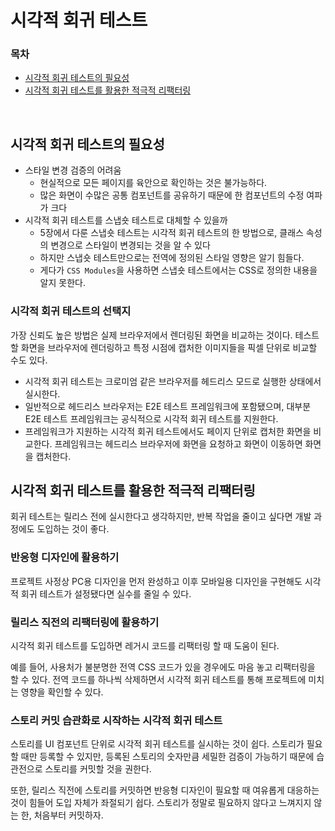 # 시각적 회귀 테스트

### 목차

- [시각적 회귀 테스트의 필요성](#시각적-회귀-테스트의-필요성)
- [시각적 회귀 테스트를 활용한 적극적 리팩터링](#시각적-회귀-테스트를-활용한-적극적-리팩터링)

<br />

## 시각적 회귀 테스트의 필요성

- 스타일 변경 검증의 어려움
  - 현실적으로 모든 페이지를 육안으로 확인하는 것은 불가능하다.
  - 많은 화면이 수많은 공통 컴포넌트를 공유하기 때문에 한 컴포넌트의 수정 여파가 크다
- 시각적 회귀 테스트를 스냅숏 테스트로 대체할 수 있을까
  - 5장에서 다룬 스냅숏 테스트는 시각적 회귀 테스트의 한 방법으로, 클래스 속성의 변경으로 스타일이 변경되는 것을 알 수 있다
  - 하지만 스냅숏 테스트만으로는 전역에 정의된 스타일 영향은 알기 힘들다.
  - 게다가 `CSS Modules`을 사용하면 스냅숏 테스트에서는 CSS로 정의한 내용을 알지 못한다.

### 시각적 회귀 테스트의 선택지

가장 신뢰도 높은 방법은 실제 브라우저에서 렌더링된 화면을 비교하는 것이다. 테스트할 화면을 브라우저에 렌더링하고 특정 시점에 캡처한 이미지들을 픽셀 단위로 비교할 수도 있다.

- 시각적 회귀 테스트는 크로미엄 같은 브라우저를 헤드리스 모드로 실행한 상태에서 실시한다.
- 일반적으로 헤드리스 브라우저는 E2E 테스트 프레임워크에 포함됐으며, 대부분 E2E 테스트 프레임워크는 공식적으로 시각적 회귀 테스트를 지원한다.
- 프레임워크가 지원하는 시각적 회귀 테스트에서도 페이지 단위로 캡처한 화면을 비교한다. 프레임워크는 헤드리스 브라우저에 화면을 요청하고 화면이 이동하면 화면을 캡처한다.

## 시각적 회귀 테스트를 활용한 적극적 리팩터링

회귀 테스트는 릴리스 전에 실시한다고 생각하지만, 반복 작업을 줄이고 싶다면 개발 과정에도 도입하는 것이 좋다.

### 반응형 디자인에 활용하기

프로젝트 사정상 PC용 디자인을 먼저 완성하고 이후 모바일용 디자인을 구현해도 시각적 회귀 테스트가 설정됐다면 실수를 줄일 수 있다.

### 릴리스 직전의 리팩터링에 활용하기

시각적 회귀 테스트를 도입하면 레거시 코드를 리팩터링 할 때 도움이 된다.

예를 들어, 사용처가 불분명한 전역 CSS 코드가 있을 경우에도 마음 놓고 리팩터링을 할 수 있다. 전역 코드를 하나씩 삭제하면서 시각적 회귀 테스트를 통해 프로젝트에 미치는 영향을 확인할 수 있다.

### 스토리 커밋 습관화로 시작하는 시각적 회귀 테스트

스토리를 UI 컴포넌트 단위로 시각적 회귀 테스트를 실시하는 것이 쉽다. 스토리가 필요할 때만 등록할 수 있지만, 등록된 스토리의 숫자만큼 세밀한 검증이 가능하기 때문에 습관전으로 스토리를 커밋할 것을 권한다.

또한, 릴리스 직전에 스토리를 커밋하면 반응형 디자인이 필요할 때 여유롭게 대응하는 것이 힘들어 도입 자체가 좌절되기 쉽다. 스토리가 정말로 필요하지 않다고 느껴지지 않는 한, 처음부터 커밋하자.
